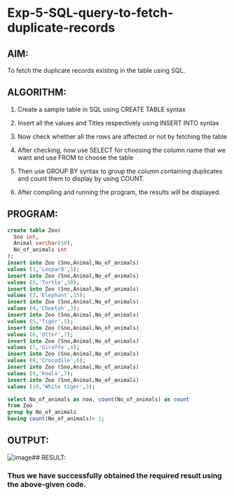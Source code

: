 # Exp-5-SQL-query-to-fetch-duplicate-records
## AIM:
To fetch the duplicate records existing in the table using SQL.
## ALGORITHM:

1. Create a sample table in SQL using CREATE TABLE syntax

2. Insert all the values and Titles respectively using INSERT INTO syntax

3. Now check whether all the rows are affected or not by fetching the table

4. After checking, now use SELECT for choosing the column name that we want and use FROM to choose the table

5. Then use GROUP BY syntax to group the column containing duplicates and count them to display by using COUNT.

6. After compiling and running the program, the results will be displayed.
## PROGRAM:
```sql
create table Zoo(
  Sno int,
  Animal varchar(50),
  No_of_animals int
);
insert into Zoo (Sno,Animal,No_of_animals)
values (1,'Leopard',5);
insert into Zoo (Sno,Animal,No_of_animals)
values (2,'Turtle',10);
insert into Zoo (Sno,Animal,No_of_animals)
values (3,'Elephant',15);
insert into Zoo (Sno,Animal,No_of_animals)
values (4,'Cheetah',3);
insert into Zoo (Sno,Animal,No_of_animals)
values (5,'Tiger',5);
insert into Zoo (Sno,Animal,No_of_animals)
values (6,'Otter',7);
insert into Zoo (Sno,Animal,No_of_animals)
values (7,'Giraffe',4);
insert into Zoo (Sno,Animal,No_of_animals)
values (8,'Crocodile',6);
insert into Zoo (Sno,Animal,No_of_animals)
values (9,'Koala',7);
insert into Zoo (Sno,Animal,No_of_animals)
values (10,'White tiger',3);

select No_of_animals as noa, count(No_of_animals) as count
from Zoo
group by No_of_animals
having count(No_of_animals)> 1;
```

## OUTPUT:
![image](https://github.com/VaishnaviMariappan/EXP05_SQL/assets/94169913/6508ed55-5baa-4bd0-a716-cb75a0c06ad3)## RESULT:
### Thus we have successfully obtained the required result using the above-given code.
